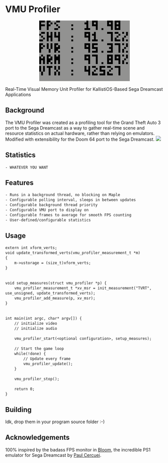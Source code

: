 # VMU Profiler
<center><img src="images/closeup.png"></center>

Real-Time Visual Memory Unit Profiler for KallistiOS-Based Sega Dreamcast Applications

## Background
The VMU Profiler was created as a profiling tool for the Grand Theft Auto 3 port to the Sega Dreamcast as a way to gather real-time scene and resource statistics on actual hardware, rather than relying on emulators. Modified with extensibility for the Doom 64 port to the Sega Dreamcast.
<img src="images/gta3.png">

## Statistics
    - WHATEVER YOU WANT

## Features
    - Runs in a background thread, no blocking on Maple
    - Configurable polling interval, sleeps in between updates
    - Configurable background thread priority
    - Configurable VMU port to display on
    - Configurable frames to average for smooth FPS counting
    - User-defined/configurable statistics

## Usage
	extern int xform_verts;
	void update_transformed_verts(vmu_profiler_measurement_t *m)
	{
		m->ustorage = (size_t)xform_verts;
	}


	void setup_measures(struct vmu_profiler *p) {
		vmu_profiler_measurement_t *xv_msr = init_measurement("TVRT", use_unsigned, update_transformed_verts);
		vmu_profiler_add_measure(p, xv_msr);
	}


	int main(int argc, char* argv[]) {
		// initialize video
		// initialize audio

		vmu_profiler_start(<optional configuration>, setup_measures);

		// Start the game loop
		while(!done) {
			// Update every frame
			vmu_profiler_update();
		}

		vmu_profiler_stop();

		return 0;
	}

## Building
Idk, drop them in your program source folder :-)

## Acknowledgements
100% inspired by the badass FPS monitor in [Bloom](https://github.com/pcercuei/bloom), the incredible PS1 emulator for Sega Dreamcast by [Paul Cercuei](https://github.com/pcercuei).
